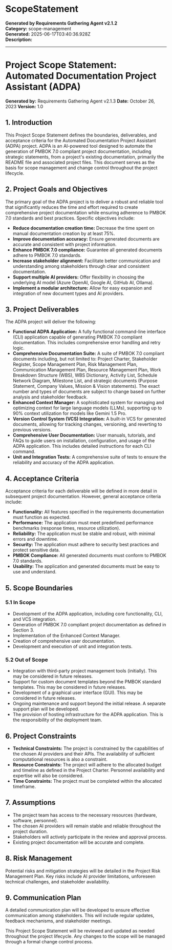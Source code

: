 # ScopeStatement

**Generated by Requirements Gathering Agent v2.1.2**  
**Category:** scope-management  
**Generated:** 2025-06-17T03:40:36.928Z  
**Description:** 

---

# Project Scope Statement: Automated Documentation Project Assistant (ADPA)

**Generated by:** Requirements Gathering Agent v2.1.3
**Date:** October 26, 2023
**Version:** 1.0

## 1. Introduction

This Project Scope Statement defines the boundaries, deliverables, and acceptance criteria for the Automated Documentation Project Assistant (ADPA) project.  ADPA is an AI-powered tool designed to automate the generation of PMBOK 7.0 compliant project documentation, including strategic statements, from a project's existing documentation, primarily the README file and associated project files.  This document serves as the basis for scope management and change control throughout the project lifecycle.

## 2. Project Goals and Objectives

The primary goal of the ADPA project is to deliver a robust and reliable tool that significantly reduces the time and effort required to create comprehensive project documentation while ensuring adherence to PMBOK 7.0 standards and best practices.  Specific objectives include:

* **Reduce documentation creation time:** Decrease the time spent on manual documentation creation by at least 75%.
* **Improve documentation accuracy:** Ensure generated documents are accurate and consistent with project information.
* **Enhance PMBOK 7.0 compliance:** Guarantee all generated documents adhere to PMBOK 7.0 standards.
* **Increase stakeholder alignment:** Facilitate better communication and understanding among stakeholders through clear and consistent documentation.
* **Support multiple AI providers:** Offer flexibility in choosing the underlying AI model (Azure OpenAI, Google AI, GitHub AI, Ollama).
* **Implement a modular architecture:** Allow for easy expansion and integration of new document types and AI providers.


## 3. Project Deliverables

The ADPA project will deliver the following:

* **Functional ADPA Application:** A fully functional command-line interface (CLI) application capable of generating PMBOK 7.0 compliant documentation.  This includes comprehensive error handling and retry logic.
* **Comprehensive Documentation Suite:**  A suite of PMBOK 7.0 compliant documents including, but not limited to: Project Charter, Stakeholder Register, Scope Management Plan, Risk Management Plan, Communication Management Plan, Resource Management Plan, Work Breakdown Structure (WBS), WBS Dictionary, Activity List, Schedule Network Diagram, Milestone List, and strategic documents (Purpose Statement, Company Values, Mission & Vision statements).  The exact number and types of documents are subject to change based on further analysis and stakeholder feedback.
* **Enhanced Context Manager:** A sophisticated system for managing and optimizing context for large language models (LLMs), supporting up to 90% context utilization for models like Gemini 1.5 Pro.
* **Version Control System (VCS) Integration:**  A built-in VCS for generated documents, allowing for tracking changes, versioning, and reverting to previous versions.
* **Comprehensive User Documentation:**  User manuals, tutorials, and FAQs to guide users on installation, configuration, and usage of the ADPA application.  This includes detailed instructions for each CLI command.
* **Unit and Integration Tests:**  A comprehensive suite of tests to ensure the reliability and accuracy of the ADPA application.


## 4. Acceptance Criteria

Acceptance criteria for each deliverable will be defined in more detail in subsequent project documentation.  However, general acceptance criteria include:

* **Functionality:** All features specified in the requirements documentation must function as expected.
* **Performance:** The application must meet predefined performance benchmarks (response times, resource utilization).
* **Reliability:** The application must be stable and robust, with minimal errors and downtime.
* **Security:**  The application must adhere to security best practices and protect sensitive data.
* **PMBOK Compliance:** All generated documents must conform to PMBOK 7.0 standards.
* **Usability:** The application and generated documents must be easy to use and understand.


## 5. Scope Boundaries

### 5.1 In Scope

* Development of the ADPA application, including core functionality, CLI, and VCS integration.
* Generation of PMBOK 7.0 compliant project documentation as defined in Section 3.
* Implementation of the Enhanced Context Manager.
* Creation of comprehensive user documentation.
* Development and execution of unit and integration tests.

### 5.2 Out of Scope

* Integration with third-party project management tools (initially). This may be considered in future releases.
* Support for custom document templates beyond the PMBOK standard templates.  This may be considered in future releases.
* Development of a graphical user interface (GUI). This may be considered in future releases.
* Ongoing maintenance and support beyond the initial release.  A separate support plan will be developed.
* The provision of hosting infrastructure for the ADPA application.  This is the responsibility of the deployment team.

## 6. Project Constraints

* **Technical Constraints:**  The project is constrained by the capabilities of the chosen AI providers and their APIs.  The availability of sufficient computational resources is also a constraint.
* **Resource Constraints:**  The project will adhere to the allocated budget and timeline as defined in the Project Charter.  Personnel availability and expertise will also be considered.
* **Time Constraints:** The project must be completed within the allocated timeframe.


## 7. Assumptions

* The project team has access to the necessary resources (hardware, software, personnel).
* The chosen AI providers will remain stable and reliable throughout the project duration.
* Stakeholders will actively participate in the review and approval process.
* Existing project documentation will be accurate and complete.


## 8.  Risk Management

Potential risks and mitigation strategies will be detailed in the Project Risk Management Plan.  Key risks include AI provider limitations, unforeseen technical challenges, and stakeholder availability.


## 9.  Communication Plan

A detailed communication plan will be developed to ensure effective communication among stakeholders.  This will include regular updates, feedback mechanisms, and stakeholder meetings.


This Project Scope Statement will be reviewed and updated as needed throughout the project lifecycle.  Any changes to the scope will be managed through a formal change control process.
